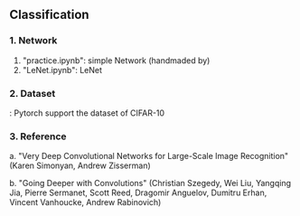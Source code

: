 ## Classification

### 1. Network
  1) "practice.ipynb": simple Network (handmaded by)
  2) "LeNet.ipynb": LeNet

### 2. Dataset
: Pytorch support the dataset of CIFAR-10

### 3. Reference
  a. "Very Deep Convolutional Networks for Large-Scale Image Recognition" (Karen Simonyan, Andrew Zisserman)
  
  b. "Going Deeper with Convolutions" (Christian Szegedy, Wei Liu, Yangqing Jia, Pierre Sermanet, Scott Reed, Dragomir Anguelov, Dumitru Erhan, Vincent Vanhoucke, Andrew Rabinovich)
